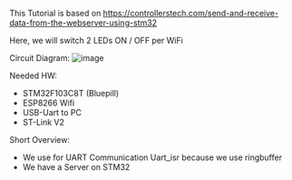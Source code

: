This Tutorial is based on https://controllerstech.com/send-and-receive-data-from-the-webserver-using-stm32

Here, we will switch 2 LEDs ON / OFF per WiFi

Circuit Diagram:
![image](https://github.com/user-attachments/assets/0a4f1a71-45db-4fe4-bc88-d5f7945c5b46)

Needed HW:
- STM32F103C8T (Bluepill)
- ESP8266 Wifi
- USB-Uart to PC
- ST-Link V2

Short Overview:
- We use for UART Communication Uart_isr because we use ringbuffer
- We have a Server on STM32
